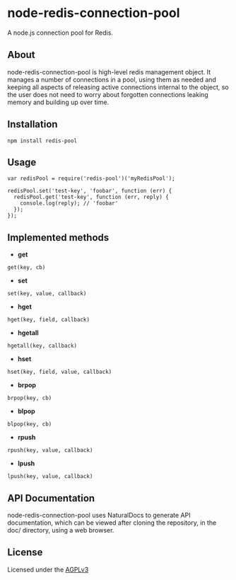 node-redis-connection-pool
==========================

A node.js connection pool for Redis.

## About
  node-redis-connection-pool is high-level redis management object. It manages
a number of connections in a pool, using them as needed and keeping all aspects
of releasing active connections internal to the object, so the user does not
need to worry about forgotten connections leaking memory and building up over
time.

## Installation

    npm install redis-pool

## Usage

    var redisPool = require('redis-pool')('myRedisPool');

    redisPool.set('test-key', 'foobar', function (err) {
      redisPool.get('test-key', function (err, reply) {
        console.log(reply); // 'foobar'
      });
    });

## Implemented methods

  * **get**
```
get(key, cb)
```

  * **set**
```
set(key, value, callback)
```

  * **hget**
```
hget(key, field, callback)
```

  * **hgetall**
```
hgetall(key, callback)
```

  * **hset**
```
hset(key, field, value, callback)
```

  * **brpop**
```
brpop(key, cb)
```

  * **blpop**
```
blpop(key, cb)
```

  * **rpush**
```
rpush(key, value, callback)
```

  * **lpush**
```
lpush(key, value, callback)
```


## API Documentation
node-redis-connection-pool uses NaturalDocs to generate API documentation, which can be
viewed after cloning the repository, in the doc/ directory, using a web browser.


## License

Licensed under the [AGPLv3](https://github.com/silverbucket/node-redis-connection-pool/blob/master/LICENSE)
